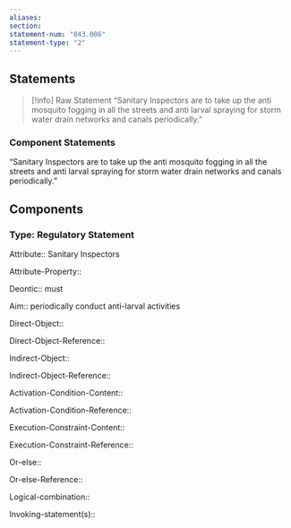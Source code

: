 ```yaml
---
aliases: 
section: 
statement-num: "043.006"
statement-type: "2"
---
```

## Statements 
> [!info] Raw Statement
> “Sanitary Inspectors are to take up the anti mosquito fogging in all the streets and anti larval spraying for storm water drain networks and canals periodically.”  
> 

### Component Statements
“Sanitary Inspectors are to take up the anti mosquito fogging in all the streets and anti larval spraying for storm water drain networks and canals periodically.”  
## Components
### Type: Regulatory Statement
Attribute:: Sanitary Inspectors

Attribute-Property::


Deontic:: must


Aim:: periodically conduct anti-larval activities 


Direct-Object::

Direct-Object-Reference:: 


Indirect-Object::

Indirect-Object-Reference:: 


Activation-Condition-Content::

Activation-Condition-Reference:: 


Execution-Constraint-Content::

Execution-Constraint-Reference:: 


Or-else::

Or-else-Reference:: 


Logical-combination::


Invoking-statement(s)::
